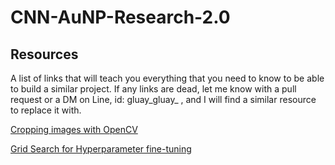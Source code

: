# CNN-AuNP-Research-2.0

## Resources

A list of links that will teach you everything that you need to know to be able to build a similar project. If any links are dead, let me know with a pull request or a DM on Line, id: gluay_gluay_ , and I will find a similar resource to replace it with. 

[Cropping images with OpenCV](https://learnopencv.com/cropping-an-image-using-opencv/)

[Grid Search for Hyperparameter fine-tuning](https://machinelearningmastery.com/grid-search-hyperparameters-deep-learning-models-python-keras/)

